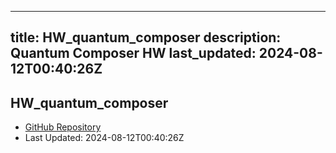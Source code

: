 
---
title: HW_quantum_composer
description: Quantum Composer HW
last_updated: 2024-08-12T00:40:26Z
---

## HW_quantum_composer

- [GitHub Repository](https://github.com/ScopeFoundry/HW_quantum_composer)
- Last Updated: 2024-08-12T00:40:26Z

